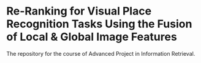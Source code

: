 # Re-Ranking for Visual Place Recognition Tasks Using the Fusion of Local & Global Image Features
The repository for the course of Advanced Project in Information Retrieval. 





